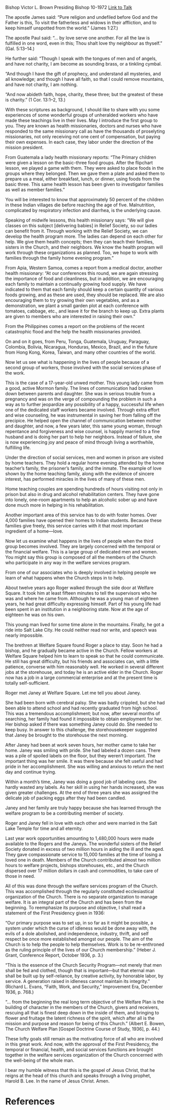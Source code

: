 Bishop Victor L. Brown
Presiding Bishop
10-1972
[Link to Talk](https://www.churchofjesuschrist.org/study/general-conference/1972/10/by-love-serve-one-another?lang=eng)

The apostle James said: “Pure religion and undefiled before God and the Father is this, To visit the fatherless and widows in their affliction, and to keep himself unspotted from the world.” (James 1:27.)

The apostle Paul said: “… by love serve one another. For all the law is fulfilled in one word, even in this; Thou shalt love thy neighbour as thyself.” (Gal. 5:13–14.)

He further said: “Though I speak with the tongues of men and of angels, and have not charity, I am become as sounding brass, or a tinkling cymbal.

“And though I have the gift of prophecy, and understand all mysteries, and all knowledge; and though I have all faith, so that I could remove mountains, and have not charity, I am nothing.

“And now abideth faith, hope, charity, these three; but the greatest of these is charity.” (1 Cor. 13:1–2, 13.)

With these scriptures as background, I should like to share with you some experiences of some wonderful groups of unheralded workers who have made these teachings live in their lives. May I introduce the first group to you. They are known as health missionaries, doctors and nurses who have responded to the same missionary call as have the thousands of proselyting missionaries, not only receiving not one cent of compensation, but paying their own expenses. In each case, they labor under the direction of the mission president.

From Guatemala a lady health missionary reports: “The Primary children were given a lesson on the basic-three food groups. After the flipchart lesson, we played a game with them. They were asked to place foods in the groups where they belonged. Then we gave them a plate and asked them to prepare us a meal, either breakfast, lunch, or dinner, using foods from the basic three. This same health lesson has been given to investigator families as well as member families.”

You will be interested to know that approximately 50 percent of the children in these Indian villages die before reaching the age of five. Malnutrition, complicated by respiratory infection and diarrhea, is the underlying cause.

Speaking of midwife lessons, this health missionary says: “We will give classes on this subject [delivering babies] in Relief Society, so our ladies can benefit from it. Through working with the Relief Society, we can develop the health program more. The ladies can depend on each other for help. We give them health concepts; then they can teach their families, sisters in the Church, and their neighbors. We know the health program will work through these organizations as planned. Too, we hope to work with families through the family home evening program.”

From Apia, Western Samoa, comes a report from a medical doctor, another health missionary: “At our conferences this round, we are again stressing the importance of food and cleanliness, but in addition, we are encouraging each family to maintain a continually growing food supply. We have indicated to them that each family should keep a certain quantity of various foods growing, and as these are used, they should be replaced. We are also encouraging them to try growing their own vegetables, and as a demonstration, we plant a small garden plot at each conference with tomatoes, cabbage, etc., and leave it for the branch to keep up. Extra plants are given to members who are interested in raising their own.”

From the Philippines comes a report on the problems of the recent catastrophic flood and the help the health missionaries provided.

On and on it goes, from Peru, Tonga, Guatemala, Uruguay, Paraguay, Colombia, Bolivia, Nicaragua, Honduras, Mexico, Brazil, and in the future from Hong Kong, Korea, Taiwan, and many other countries of the world.

Now let us see what is happening in the lives of people because of a second group of workers, those involved with the social services phase of the work.

This is the case of a 17-year-old unwed mother. This young lady came from a good, active Mormon family. The lines of communication had broken down between parents and daughter. She was in serious trouble from a pregnancy and was on the verge of compounding the problem in such a way as to further jeopardize any possibility of a happy, successful life when one of the dedicated staff workers became involved. Through extra effort and wise counseling, he was instrumental in saving her from falling off the precipice. He helped open the channel of communication between mother and daughter, and now, a few years later, this same young woman, through repentance and forgiveness and wise counsel, is happily married to a fine husband and is doing her part to help her neighbors. Instead of failure, she is now experiencing joy and peace of mind through living a worthwhile, fulfilling life.

Under the direction of social services, men and women in prison are visited by home teachers. They hold a regular home evening attended by the home teacher’s family, the prisoner’s family, and the inmate. The example of love shown by the home teaching family, along with the evidence of sincere interest, has performed miracles in the lives of many of these men.

Home teaching couples are spending hundreds of hours visiting not only in prison but also in drug and alcohol rehabilitation centers. They have gone into lonely, one-room apartments to help an alcoholic sober up and have done much more in helping in his rehabilitation.

Another important area of this service has to do with foster homes. Over 4,000 families have opened their homes to Indian students. Because these families give freely, this service carries with it that most important ingredient of a home—love.

Now let us examine what happens in the lives of people when the third group becomes involved. They are largely concerned with the temporal or the financial welfare. This is a large group of dedicated men and women. You might say this group is composed of all the members of the Church who participate in any way in the welfare services program.

From one of our associates who is deeply involved in helping people we learn of what happens when the Church steps in to help.

About twelve years ago Roger walked through the side door at Welfare Square. It took him at least fifteen minutes to tell the supervisors who he was and where he came from. Although he was a young man of eighteen years, he had great difficulty expressing himself. Part of his young life had been spent in an institution in a neighboring state. Now at the age of eighteen he was on his own.

This young man lived for some time alone in the mountains. Finally, he got a ride into Salt Lake City. He could neither read nor write, and speech was nearly impossible.

The brethren at Welfare Square found Roger a place to stay. Soon he had a bishop, and he gradually became active in the Church. Fellow workers at Welfare Square helped him to learn to speak so that he could communicate. He still has great difficulty, but his friends and associates can, with a little patience, converse with him reasonably well. He worked in several different jobs at the storehouse, and today he is an active elder in the Church. Roger now has a job in a large commercial enterprise and at the present time is totally self-sufficient.

Roger met Janey at Welfare Square. Let me tell you about Janey.

She had been born with cerebral palsy. She was badly crippled, but she had been able to attend school and had recently graduated from high school. This was a tremendous accomplishment; but now, after several months of searching, her family had found it impossible to obtain employment for her. Her bishop asked if there was something Janey could do. She needed to keep busy. In answer to this challenge, the storehousekeeper suggested that Janey be brought to the storehouse the next morning.

After Janey had been at work seven hours, her mother came to take her home. Janey was smiling with pride. She had labeled a dozen cans. There was a pile of spoiled labels on the floor, but they weren’t important. The important thing was her smile. It was there because she felt useful and had pride in her accomplishment. She was willing and anxious to return the next day and continue trying.

Within a month’s time, Janey was doing a good job of labeling cans. She hardly wasted any labels. As her skill in using her hands increased, she was given greater challenges. At the end of three years she was assigned the delicate job of packing eggs after they had been candled.

Janey and her family are truly happy because she has learned through the welfare program to be a contributing member of society.

Roger and Janey fell in love with each other and were married in the Salt Lake Temple for time and all eternity.

Last year work opportunities amounting to 1,480,000 hours were made available to the Rogers and the Janeys. The wonderful sisters of the Relief Society donated in excess of two million hours in aiding the ill and the aged. They gave compassionate service to 15,000 families at the time of losing a loved one in death. Members of the Church contributed almost two million hours to welfare projects, bishops storehouses, etc., and the Church dispersed over 17 million dollars in cash and commodities, to take care of those in need.

All of this was done through the welfare services program of the Church. This was accomplished through the regularly constituted ecclesiastical organization of the Church. There is no separate organization to manage welfare. It is an integral part of the Church and has been from the beginning. To reemphasize its purpose and objective, I shall read a statement of the First Presidency given in 1936:

“Our primary purpose was to set up, in so far as it might be possible, a system under which the curse of idleness would be done away with, the evils of a dole abolished, and independence, industry, thrift, and self respect be once more established amongst our people. The aim of the Church is to help the people to help themselves. Work is to be re-enthroned as the ruling principle of the lives of our Church membership.” (Heber J. Grant, Conference Report, October 1936, p. 3.)

“This is the essence of the Church Security Program—not merely that men shall be fed and clothed, though that is important—but that eternal man shall be built up by self-reliance, by creative activity, by honorable labor, by service. A generation raised in idleness cannot maintain its integrity.” (Richard L. Evans, “Faith, Work, and Security,” Improvement Era, December 1936, p. 768.)

“… from the beginning the real long term objective of the Welfare Plan is the building of character in the members of the Church, givers and receivers, rescuing all that is finest deep down in the inside of them, and bringing to flower and fruitage the latent richness of the spirit, which after all is the mission and purpose and reason for being of this Church.” (Albert E. Bowen, The Church Welfare Plan [Gospel Doctrine Course of Study, 1936], p. 44.)

These lofty goals still remain as the motivating force of all who are involved in this great work. And now, with the approval of the First Presidency, the temporal or financial, health, and social services functions are brought together in the welfare services organization of the Church concerned with the well-being of the whole man.

I bear my humble witness that this is the gospel of Jesus Christ, that he reigns at the head of this church and speaks through a living prophet, Harold B. Lee. In the name of Jesus Christ. Amen.

# References
